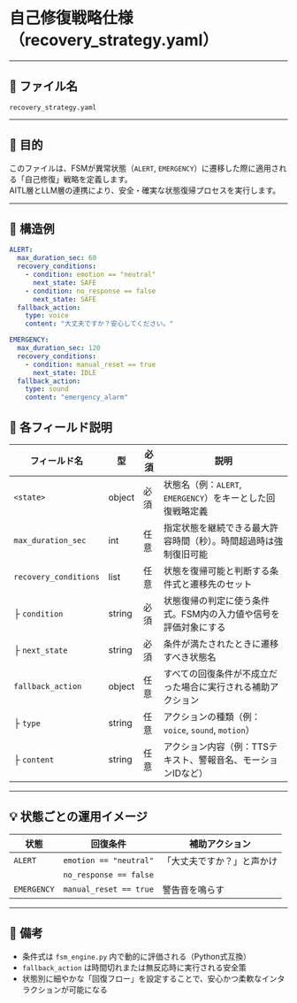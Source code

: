 # 自己修復戦略仕様（recovery_strategy.yaml）

---

## 📄 ファイル名

`recovery_strategy.yaml`

---

## 🎯 目的

このファイルは、FSMが異常状態（`ALERT`, `EMERGENCY`）に遷移した際に適用される「自己修復」戦略を定義します。  
AITL層とLLM層の連携により、安全・確実な状態復帰プロセスを実行します。

---

## 🧾 構造例

```yaml
ALERT:
  max_duration_sec: 60
  recovery_conditions:
    - condition: emotion == "neutral"
      next_state: SAFE
    - condition: no_response == false
      next_state: SAFE
  fallback_action:
    type: voice
    content: "大丈夫ですか？安心してください。"

EMERGENCY:
  max_duration_sec: 120
  recovery_conditions:
    - condition: manual_reset == true
      next_state: IDLE
  fallback_action:
    type: sound
    content: "emergency_alarm"
```

## 📝 各フィールド説明

| フィールド名              | 型      | 必須 | 説明                                                                 |
|---------------------------|---------|------|----------------------------------------------------------------------|
| `<state>`                | object  | 必須 | 状態名（例：`ALERT`, `EMERGENCY`）をキーとした回復戦略定義         |
| `max_duration_sec`        | int     | 任意 | 指定状態を継続できる最大許容時間（秒）。時間超過時は強制復旧可能   |
| `recovery_conditions`     | list    | 任意 | 状態を復帰可能と判断する条件式と遷移先のセット                     |
| ├ `condition`             | string  | 必須 | 状態復帰の判定に使う条件式。FSM内の入力値や信号を評価対象にする   |
| ├ `next_state`            | string  | 必須 | 条件が満たされたときに遷移すべき状態名                             |
| `fallback_action`         | object  | 任意 | すべての回復条件が不成立だった場合に実行される補助アクション       |
| ├ `type`                  | string  | 任意 | アクションの種類（例：`voice`, `sound`, `motion`）                  |
| ├ `content`               | string  | 任意 | アクション内容（例：TTSテキスト、警報音名、モーションIDなど）      |

---

## 💡 状態ごとの運用イメージ

| 状態       | 回復条件                           | 補助アクション                           |
|------------|------------------------------------|------------------------------------------|
| `ALERT`    | `emotion == "neutral"`             | 「大丈夫ですか？」と声かけ               |
|            | `no_response == false`             |                                          |
| `EMERGENCY`| `manual_reset == true`             | 警告音を鳴らす                            |

---

## 📎 備考

- 条件式は `fsm_engine.py` 内で動的に評価される（Python式互換）  
- `fallback_action` は時間切れまたは無反応時に実行される安全策  
- 状態別に細やかな「回復フロー」を設定することで、安心かつ柔軟なインタラクションが可能になる
